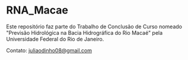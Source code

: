 # RNA_Macae
Este repositório faz parte do Trabalho de Conclusão de Curso nomeado "Previsão Hidrológica na Bacia Hidrográfica do Rio Macaé" pela Universidade Federal do Rio de Janeiro.

Contato: juliaodinho08@gmail.com
